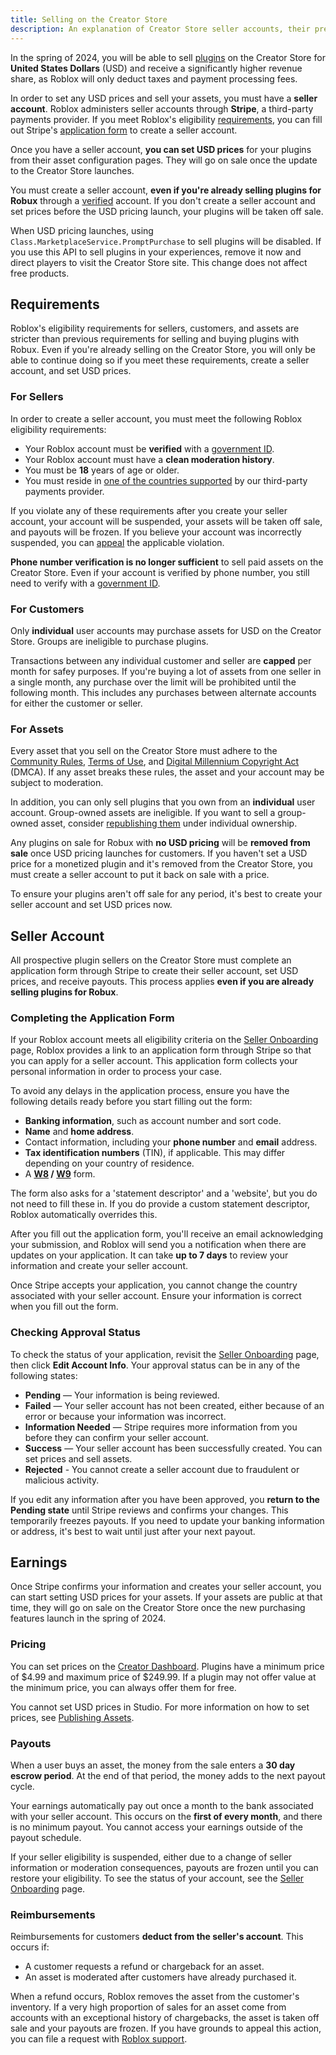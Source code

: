```yaml
---
title: Selling on the Creator Store
description: An explanation of Creator Store seller accounts, their prerequisites, and how to create one.
---
```


In the spring of 2024, you will be able to sell [plugins](./../../studio/plugins.md) on the Creator Store for **United States Dollars** (USD) and receive a significantly higher revenue share, as Roblox will only deduct taxes and payment processing fees.

In order to set any USD prices and sell your assets, you must have a **seller account**. Roblox administers seller accounts through **Stripe**, a third-party payments provider. If you meet Roblox's eligibility [requirements](#for-sellers), you can fill out Stripe's [application form](#completing-the-application-form) to create a seller account.

Once you have a seller account, **you can set USD prices** for your plugins from their asset configuration pages. They will go on sale once the update to the Creator Store launches.

<Alert severity="error">

You must create a seller account, **even if you're already selling plugins for Robux** through a [verified](account-verification.md) account. If you don't create a seller account and set prices before the USD pricing launch, your plugins will be taken off sale.

When USD pricing launches, using `Class.MarketplaceService.PromptPurchase` to sell plugins will be disabled. If you use this API to sell plugins in your experiences, remove it now and direct players to visit the Creator Store site. This change does not affect free products.

</Alert>

## Requirements

Roblox's eligibility requirements for sellers, customers, and assets are stricter than previous requirements for selling and buying plugins with Robux. Even if you're already selling on the Creator Store, you will only be able to continue doing so if you meet these requirements, create a seller account, and set USD prices.

### For Sellers

In order to create a seller account, you must meet the following Roblox eligibility requirements:

- Your Roblox account must be **verified** with a [government ID](account-verification.md#verifying-through-government-id).
- Your Roblox account must have a **clean moderation history**.
- You must be **18** years of age or older.
- You must reside in [one of the countries supported](https://stripe.com/docs/connect/cross-border-payouts) by our third-party payments provider.

If you violate any of these requirements after you create your seller account, your account will be suspended, your assets will be taken off sale, and payouts will be frozen. If you believe your account was incorrectly suspended, you can [appeal](https://www.roblox.com/report-appeals#/) the applicable violation.

<Alert severity="warning">

**Phone number verification is no longer sufficient** to sell paid assets on the Creator Store. Even if your account is verified by phone number, you still need to verify with a [government ID](account-verification.md#verifying-through-government-id).

</Alert>

### For Customers

Only **individual** user accounts may purchase assets for USD on the Creator Store. Groups are ineligible to purchase plugins.

Transactions between any individual customer and seller are **capped** per month for safey purposes. If you're buying a lot of assets from one seller in a single month, any purchase over the limit will be prohibited until the following month. This includes any purchases between alternate accounts for either the customer or seller.

### For Assets

Every asset that you sell on the Creator Store must adhere to the [Community Rules](https://en.help.roblox.com/hc/articles/203313410), [Terms of Use](https://en.help.roblox.com/hc/articles/115004647846), and [Digital Millennium Copyright Act](dmca-guidelines.md) (DMCA). If any asset breaks these rules, the asset and your account may be subject to moderation.

In addition, you can only sell plugins that you own from an **individual** user account. Group-owned assets are ineligible. If you want to sell a group-owned asset, consider [republishing them](publishing-assets.md) under individual ownership.

<Alert severity="error">

Any plugins on sale for Robux with **no USD pricing** will be **removed from sale** once USD pricing launches for customers. If you haven't set a USD price for a monetized plugin and it's removed from the Creator Store, you must create a seller account to put it back on sale with a price.

To ensure your plugins aren't off sale for any period, it's best to create your seller account and set USD prices now.

</Alert>

## Seller Account

All prospective plugin sellers on the Creator Store must complete an application form through Stripe to create their seller account, set USD prices, and receive payouts. This process applies **even if you are already selling plugins for Robux**.

### Completing the Application Form

If your Roblox account meets all eligibility criteria on the [Seller Onboarding](https://create.roblox.com/settings/eligibility/priced-assets) page, Roblox provides a link to an application form through Stripe so that you can apply for a seller account. This application form collects your personal information in order to process your case.

To avoid any delays in the application process, ensure you have the following details ready before you start filling out the form:

- **Banking information**, such as account number and sort code.
- **Name** and **home address**.
- Contact information, including your **phone number** and **email** address.
- **Tax identification numbers** (TIN), if applicable. This may differ depending on your country of residence.
- A **[W8](https://support.stripe.com/express/questions/what-is-a-w-8-form) / [W9](https://support.stripe.com/express/questions/what-is-a-w-9-form)** form.

The form also asks for a 'statement descriptor' and a 'website', but you do not need to fill these in. If you do provide a custom statement descriptor, Roblox automatically overrides this.

After you fill out the application form, you'll receive an email acknowledging your submission, and Roblox will send you a notification when there are updates on your application. It can take **up to 7 days** to review your information and create your seller account.

<Alert severity="warning">

Once Stripe accepts your application, you cannot change the country associated with your seller account. Ensure your information is correct when you fill out the form.

</Alert>

### Checking Approval Status

To check the status of your application, revisit the [Seller Onboarding](https://create.roblox.com/settings/eligibility/seller-onboarding) page, then click **Edit Account Info**. Your approval status can be in any of the following states:

- **Pending** — Your information is being reviewed.
- **Failed** — Your seller account has not been created, either because of an error or because your information was incorrect.
- **Information Needed** — Stripe requires more information from you before they can confirm your seller account.
- **Success** — Your seller account has been successfully created. You can set prices and sell assets.
- **Rejected** - You cannot create a seller account due to fraudulent or malicious activity.

<Alert severity="warning">

If you edit any information after you have been approved, you **return to the Pending state** until Stripe reviews and confirms your changes. This temporarily freezes payouts. If you need to update your banking information or address, it's best to wait until just after your next payout.

</Alert>

## Earnings

Once Stripe confirms your information and creates your seller account, you can start setting USD prices for your assets. If your assets are public at that time, they will go on sale on the Creator Store once the new purchasing features launch in the spring of 2024.

### Pricing

You can set prices on the [Creator Dashboard](https://create.roblox.com/dashboard/creations?activeTab=Model). Plugins have a minimum price of $4.99 and maximum price of $249.99. If a plugin may not offer value at the minimum price, you can always offer them for free.

You cannot set USD prices in Studio. For more information on how to set prices, see [Publishing Assets](./publishing-assets.md).

### Payouts

When a user buys an asset, the money from the sale enters a **30 day escrow period**. At the end of that period, the money adds to the next payout cycle.

Your earnings automatically pay out once a month to the bank associated with your seller account. This occurs on the **first of every month**, and there is no minimum payout. You cannot access your earnings outside of the payout schedule.

<Alert severity="warning">

If your seller eligibility is suspended, either due to a change of seller information or moderation consequences, payouts are frozen until you can restore your eligibility. To see the status of your account, see the [Seller Onboarding](https://create.roblox.com/settings/eligibility/seller-onboarding) page.

</Alert>

### Reimbursements

Reimbursements for customers **deduct from the seller's account**. This occurs if:

- A customer requests a refund or chargeback for an asset.
- An asset is moderated after customers have already purchased it.

When a refund occurs, Roblox removes the asset from the customer's inventory. If a very high proportion of sales for an asset come from accounts with an exceptional history of chargebacks, the asset is taken off sale and your payouts are frozen. If you have grounds to appeal this action, you can file a request with [Roblox support](https://en.help.roblox.com/hc/en-us/articles/360000272703).
